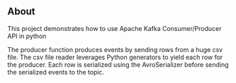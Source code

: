 ## About 

This project demonstrates how to use Apache Kafka Consumer/Producer API in python

The producer function produces events by sending rows from a huge csv file. The csv file reader leverages Python generators to yield each row for the producer. Each row is serialized using the AvroSerializer before sending the serialized events to the topic.